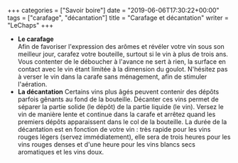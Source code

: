 +++
categories = ["Savoir boire"]
date = "2019-06-06T17:30:22+00:00"
tags = ["carafage", "décantation"] 
title = "Carafage et décantation"
writer = "LeChaps"
+++

* **Le carafage**  
Afin de favoriser l'expression des arômes et révéler votre vin sous son meilleur jour, carafez votre bouteille, surtout si le vin à plus de trois ans. Vous contenter de le déboucher à l'avance ne sert à rien, la surface en contact avec le vin  étant limitée à la dimension du goulot. N'hésitez pas à verser le vin dans la carafe sans ménagement, afin de stimuler l'aération.
* **La décantation**
Certains vins plus âgés peuvent contenir des dépôts parfois gênants au fond de la bouteille. Décanter ces vins permet de séparer la partie solide (le dépôt) de la partie liquide (le vin). Versez le vin de manière lente et continue dans la carafe et arrêtez quand les premiers dépôts apparaissent dans le col de la bouteille. La durée de la décantation est en fonction de votre vin : très rapide pour les vins rouges légers (servez immédiatement), elle sera de trois heures pour les vins rouges denses et d'une heure pour les vins blancs secs aromatiques et les vins doux.
